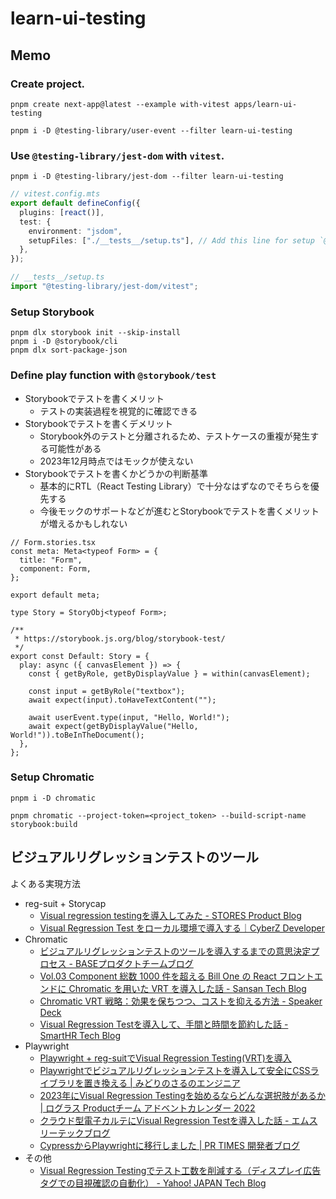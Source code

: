 # learn-ui-testing

## Memo

### Create project.

```shell
pnpm create next-app@latest --example with-vitest apps/learn-ui-testing
```

```shell
pnpm i -D @testing-library/user-event --filter learn-ui-testing
```

### Use `@testing-library/jest-dom` with `vitest`.

```shell
pnpm i -D @testing-library/jest-dom --filter learn-ui-testing
```

```ts
// vitest.config.mts
export default defineConfig({
  plugins: [react()],
  test: {
    environment: "jsdom",
    setupFiles: ["./__tests__/setup.ts"], // Add this line for setup `@testing-library/jest-dom`.
  },
});
```

```ts
// __tests__/setup.ts
import "@testing-library/jest-dom/vitest";
```

### Setup Storybook

```shell
pnpm dlx storybook init --skip-install
pnpm i -D @storybook/cli
pnpm dlx sort-package-json
```

### Define play function with `@storybook/test`

- Storybookでテストを書くメリット
  - テストの実装過程を視覚的に確認できる
- Storybookでテストを書くデメリット
  - Storybook外のテストと分離されるため、テストケースの重複が発生する可能性がある
  - 2023年12月時点ではモックが使えない
- Storybookでテストを書くかどうかの判断基準
  - 基本的にRTL（React Testing Library）で十分なはずなのでそちらを優先する
  - 今後モックのサポートなどが進むとStorybookでテストを書くメリットが増えるかもしれない

```tsx
// Form.stories.tsx
const meta: Meta<typeof Form> = {
  title: "Form",
  component: Form,
};

export default meta;

type Story = StoryObj<typeof Form>;

/**
 * https://storybook.js.org/blog/storybook-test/
 */
export const Default: Story = {
  play: async ({ canvasElement }) => {
    const { getByRole, getByDisplayValue } = within(canvasElement);

    const input = getByRole("textbox");
    await expect(input).toHaveTextContent("");

    await userEvent.type(input, "Hello, World!");
    await expect(getByDisplayValue("Hello, World!")).toBeInTheDocument();
  },
};
```

### Setup Chromatic

```shell
pnpm i -D chromatic
```

```shell
pnpm chromatic --project-token=<project_token> --build-script-name storybook:build
```

## ビジュアルリグレッションテストのツール

よくある実現方法

- reg-suit + Storycap
  - [Visual regression testingを導入してみた - STORES Product Blog](https://product.st.inc/entry/2023/12/07/202841)
  - [Visual Regression Test をローカル環境で導入する｜CyberZ Developer](https://note.com/cyberz_cto/n/n79e344f59651)
- Chromatic
  - [ビジュアルリグレッションテストのツールを導入するまでの意思決定プロセス - BASEプロダクトチームブログ](https://devblog.thebase.in/entry/process-of-introduction-of-chromatic)
  - [Vol.03 Component 総数 1000 件を超える Bill One の React フロントエンドに Chromatic を用いた VRT を導入した話 - Sansan Tech Blog](https://buildersbox.corp-sansan.com/entry/2023/05/12/110000)
  - [Chromatic VRT 戦略：効果を保ちつつ、コストを抑える方法 - Speaker Deck](https://speakerdeck.com/takuyakikuchi/chromatic-vrt-zhan-lue-xiao-guo-wobao-titutu-kosutowoyi-erufang-fa)
  - [Visual Regression Testを導入して、手間と時間を節約した話 - SmartHR Tech Blog](https://tech.smarthr.jp/entry/2023/09/25/120209)
- Playwright
  - [Playwright + reg-suitでVisual Regression Testing(VRT)を導入](https://zenn.dev/koheii/articles/8214467454a46c)
  - [Playwrightでビジュアルリグレッションテストを導入して安全にCSSライブラリを置き換える | みどりのさるのエンジニア](https://t-yng.jp/post/playwright-vrt)
  - [2023年にVisual Regression Testingを始めるならどんな選択肢があるか | ログラス Productチーム アドベントカレンダー 2022](https://www.wantedly.com/companies/loglass/post_articles/463738#_=_)
  - [クラウド型電子カルテにVisual Regression Testを導入した話 - エムスリーテックブログ](https://www.m3tech.blog/entry/digikar-vrt)
  - [CypressからPlaywrightに移行しました | PR TIMES 開発者ブログ](https://developers.prtimes.jp/2023/04/10/migrate-from-cypress-to-playwright/)
- その他
  - [Visual Regression Testingでテスト工数を削減する（ディスプレイ広告タグでの目視確認の自動化） - Yahoo! JAPAN Tech Blog](https://techblog.yahoo.co.jp/entry/2023082130432740/)

